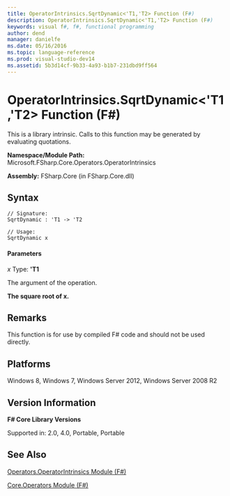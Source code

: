 ```yaml
---
title: OperatorIntrinsics.SqrtDynamic<'T1,'T2> Function (F#)
description: OperatorIntrinsics.SqrtDynamic<'T1,'T2> Function (F#)
keywords: visual f#, f#, functional programming
author: dend
manager: danielfe
ms.date: 05/16/2016
ms.topic: language-reference
ms.prod: visual-studio-dev14
ms.assetid: 5b3d14cf-9b33-4a93-b1b7-231dbd9ff564 
---
```


# OperatorIntrinsics.SqrtDynamic<'T1,'T2> Function (F#)

This is a library intrinsic. Calls to this function may be generated by evaluating quotations.

**Namespace/Module Path:** Microsoft.FSharp.Core.Operators.OperatorIntrinsics

**Assembly:** FSharp.Core (in FSharp.Core.dll)


## Syntax

```
// Signature:
SqrtDynamic : 'T1 -> 'T2

// Usage:
SqrtDynamic x
```

#### Parameters
*x*
Type: **'T1**


The argument of the operation.



**The square root of x.**
## Remarks
This function is for use by compiled F# code and should not be used directly.


## Platforms
Windows 8, Windows 7, Windows Server 2012, Windows Server 2008 R2


## Version Information
**F# Core Library Versions**

Supported in: 2.0, 4.0, Portable, Portable




## See Also
[Operators.OperatorIntrinsics Module &#40;F&#35;&#41;](Operators.OperatorIntrinsics-Module-%5BFSharp%5D.md)

[Core.Operators Module &#40;F&#35;&#41;](Core.Operators-Module-%5BFSharp%5D.md)

